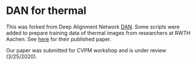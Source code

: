 # DAN for thermal #
This was forked from Deep Alignment Network [DAN](https://github.com/MarekKowalski/DeepAlignmentNetwork). Some scripts were added to prepare training data of thermal images from researchers at RWTH Aachen. See [here](https://www.lfb.rwth-aachen.de/bibtexupload/pdf/KCZ18h.pdf) for their published paper.

Our paper was submitted for CVPM workshop and is under review (3/25/2020).


